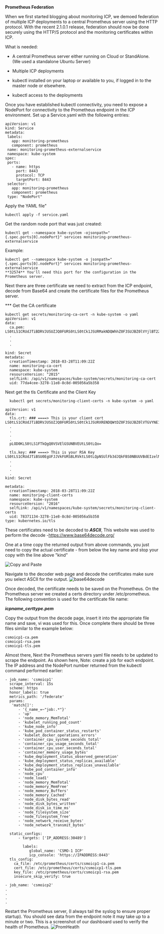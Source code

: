 **Prometheus Federation**

When we first started blogging about monitoring ICP, we demoed federation of multiple ICP deployments to a central Prometheus server using the HTTP protocol. With the recent 2.1.0.1 release, federation should now be done securely using the HTTP/S protocol and the monitoring certificates within ICP.

What is needed:

+ A central Prometheus server either running on Cloud or StandAlone.   
(We used a standalone Ubuntu Server)

+ Multiple ICP deployments

+ kubectl installed on your laptop or available to you, if logged in to the master node or elsewhere.

+ kubectl access to the deployments

Once you have established kubectl connectivity, you need to expose a NodePort for connectivity to the Prometheus endpoint in the ICP environment.  Set up a Service.yaml with the following entries:

```
apiVersion: v1
kind: Service
metadata:
 labels:
   app: monitoring-prometheus
   component: prometheus
 name: monitoring-prometheus-externalservice
 namespace: kube-system
spec:
 ports:
   - name: https
     port: 8443
     protocol: TCP
     targetPort: 8443
 selector:
   app: monitoring-prometheus
   component: prometheus
 type: "NodePort"
```

 Apply the YAML file"
```
kubectl apply -f service.yaml
```
Get the random node port that was just created:
```
kubectl get --namespace kube-system -ojsonpath="{.spec.ports[0].nodePort}" services monitoring-prometheus-externalservice
```
Example:
```
kubectl get --namespace kube-system -o jsonpath="{.spec.ports[0].nodePort}" services monitoring-prometheus-externalservice
**32574** You'll need this port for the configuration in the Prometheus server.
```

Next there are three certificate we need to extract from the ICP endpoint, decode from Base64 and create the certificate files for the Prometheus server.

*** Get the CA certificate
```
kubectl get secrets/monitoring-ca-cert -n kube-system -o yaml
apiVersion: v1
data:
  ca.pem: LS0tLS1CRUdJTiBDRVJUSUZJQ0FURS0tLS0tCk1JSURMakNDQWhhZ0F3SUJBZ0lVYjlBT2ZSdnVFbFd2SWMvNDB4THh2RkxlNjQ0d0RRWUpLb1pJaHZjTkFRRUwKQlFBd0hURWJNQmtHQTFVRUF4TVNiVzl1YVhSdmNtbHVaeTF6WlhKMmFXTmxNQjRYRFRFNE1ETXlPREV3TlRFdwpNRm9YRFRJek1ETXlOekV3TlRFd01Gb3dIVEViTUJrR0ExVUVBeE1TYlc5dWFY
  .
  .
  .

kind: Secret
metadata:
  creationTimestamp: 2018-03-28T11:09:22Z
  name: monitoring-ca-cert
  namespace: kube-system
  resourceVersion: "2015"
  selfLink: /api/v1/namespaces/kube-system/secrets/monitoring-ca-cert
  uid: 77da4cee-3278-11e8-8c8d-005056a5b358
  ```

  Next  get the tls Certificate and the Client Key
```
  kubectl get secrets/monitoring-client-certs -n kube-system -o yaml

apiVersion: v1
data:
  tls.crt: ### ====> This is your client cert LS0tLS1CRUdJTiBDRVJUSUZJQ0FURS0tLS0tCk1JSURXRENDQWtDZ0F3SUJBZ0lVTGVYNE1RVGtXTDc4V1B2WHpySXhWSGs0R1dnd0RRWUpLb1pJaHZjTkFRRUwKQlFBd0hURWJNQmtHQTFVRUF4TVNiVzl1YVhSdmNtbHVaeTF6WlhKMmFXTmxNQ0FYRFRFNE1ETXlPREV3TlR.
  .
  .
  .
  .
  pLOD0KLS0tLS1FTkQgQ0VSVElGSUNBVEUtLS0tLQo=

  tls.key: ### ====> This is your RSA Key LS0tLS1CRUdJTiBSU0EgUFJJVkFURSBLRVktLS0tLQpNSUlFb3dJQkFBS0NBUUVBdEIzelNrYTdraDRDaVExKzBTVXk5NFc1QSs3L1RXM3dTVElSRXM2U3pTMlFlbC9zCmJZNDcrdXcxeDNXWjgzQVJqME5jT2xxNlgvK1Rkd3EyZmRER05LdHhyZ2dGY2VYUGNKM2oySFhBTG1hRDQ3bkkKSEZWUkdFN3YwNlpoZjREbHdUNTFKY0F3ZjhXM0xHWlFmYmdKZlRKV2t0dUpWQ25jS3V5QWFqSWNVZkJqMXpGbQp4VWZqTHJ4N3BoeXQzSHdtYW1TUVdaSTk0RDk4SXNIM0VsUXM5QkR1azU1VVNpT1VFelQwMDd3d0ZXeVRqbGJOClE4dTBXZFBmSmRoVVlFaS9XV2VPVmRBcGNBSUdRa0xCWVVBTjVqMGg5TUxvRzMzemt1MFpMb3hXVkd0YjV2TUcKeEJTdHl
  .
  .
  .
  .
kind: Secret

metadata:
  creationTimestamp: 2018-03-28T11:09:22Z
  name: monitoring-client-certs
  namespace: kube-system
  resourceVersion: "2016"
  selfLink: /api/v1/namespaces/kube-system/secrets/monitoring-client-certs
  uid: 78371134-3278-11e8-8c8d-005056a5b358
type: kubernetes.io/tls
```
These certificates need to be decoded to ***ASCII***, This website was used to perform the decode -https://www.base64decode.org/

 One at a time copy the returned output from above commands, you just need to copy the actual certificate - from below the key name and stop your copy with the line above "kind"

![Copy and Paste](/images/certSelect.png)

Navigate to the decoder web page and decode the certificates make sure you select ASCII for the output.
![base64decode](/images/decodeExample.png)

Once decoded, the certificate needs to be saved on the Prometheus. On the Prometheus server we created a certs directory under /etc/prometheus. The following convention is used for the certificate file name:

***icpname_certtype.pem***

Copy the output from the decode page, insert it into the appropriate file name and save, vi was used for this. Once complete there should be three files similar to the example below:
```
csmoicp1-ca.pem  
csmoicp1-rsa.pem  
csmoicp1-tls.pem
```
Almost there, Next the Prometheus servers yaml file needs to be updated to scrape the endpoint. As shown here, Note: create a job for each endpoint. The IP address and the NodePort number returned from the kubectl command performed earlier:

```
- job_name: 'csmoicp1'
  scrape_interval: 15s
  scheme: https
  honor_labels: true
  metrics_path: '/federate'
  params:
   'match[]':
      - '{_name_=~"job:.*"}'
      - 'up'
      - 'node_memory_MemTotal'
      - 'kubelet_running_pod_count'
      - 'kube_node_info'
      - 'kube_pod_container_status_restarts'
      - 'kubelet_docker_operations_errors'
      - 'container_cpu_system_seconds_total'
      - 'container_cpu_usage_seconds_total'
      - 'container_cpu_user_seconds_total'
      - 'container_memory_usage_bytes'
      - 'kube_deployment_status_observed_generation'
      - 'kube_deployment_status_replicas_available'
      - 'kube_deployment_status_replicas_unavailable'
      - 'kube_pod_container_info'
      - 'node_cpu'
      - 'node_load1'
      - 'node_memory_MemTotal'
      - 'node_memory_MemFree'
      - 'node_memory_Buffers'
      - 'node_memory_Cached'
      - 'node_disk_bytes_read'
      - 'node_disk_bytes_written'
      - 'node_disk_io_time_ms'
      - 'node_filesystem_size'
      - 'node_filesystem_free'
      - 'node_network_receive_bytes'
      - 'node_network_transmit_bytes'

  static_configs:
      - targets: ['IP_ADDRESS:30489']  

        labels:
           global_name: 'CSMO-1 ICP'
           icp_console: 'https://IPADDRESS:8443'
  tls_config:
    ca_file: /etc/prometheus/certs/csmoicp1-ca.pem
    cert_file: /etc/prometheus/certs/csmoicp1-tls.pem
    key_file: /etc/prometheus/certs/csmoicp1-rsa.pem
    insecure_skip_verify: true

- job_name: 'csmoicp2'
.
.
.
.
```
Restart the Prometheus server, (I always tail the syslog to ensure proper startup).
You should see data from the endpoint note it may take up to a minute or two.
This is a screenshot of our dashboard used to verify the health of Prometheus.
![PromHeatlh](/images/PromHealth.png)


